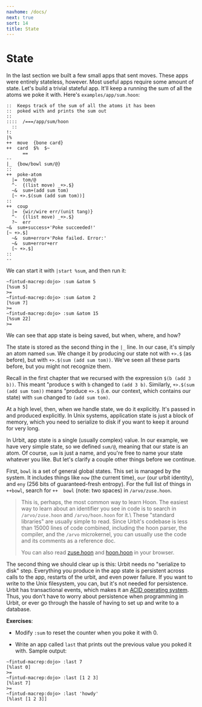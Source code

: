 ```yaml
---
navhome: /docs/
next: true
sort: 14
title: State
---
```


State
=====

In the last section we built a few small apps that sent moves. These apps were
entirely stateless, however. Most useful apps require some amount of state.
Let's build a trivial stateful app. It'll keep a running the sum of all the
atoms we poke it with. Here's `examples/app/sum.hoon`:
    
    ::  Keeps track of the sum of all the atoms it has been 
    ::	poked with and prints the sum out
    ::
    ::::  /===/app/sum/hoon
      ::
    !:
    |%
    ++	move  {bone card}
    ++	card  $%  $~
	      ==
    --
    |_	{bow/bowl sum/@}
    ::
    ++	poke-atom
      |=  tom/@
      ^-  {(list move) _+>.$}
      ~&  sum+(add sum tom)
      [~ +>.$(sum (add sum tom))]
    ::
    ++	coup
      |=  {wir/wire err/(unit tang)}
      ^-  {(list move) _+>.$}
      ?~  err
	~&  sum+success+'Poke succeeded!'
	[~ +>.$]
      ~&  sum+error+'Poke failed. Error:'
      ~&  sum+error+err
      [~ +>.$]
    ::
    --

We can start it with `|start %sum`, and then run it:

    ~fintud-macrep:dojo> :sum &atom 5
    [%sum 5]
    >=
    ~fintud-macrep:dojo> :sum &atom 2
    [%sum 7]
    >=
    ~fintud-macrep:dojo> :sum &atom 15
    [%sum 22]
    >=

We can see that app state is being saved, but when, where, and how?

The state is stored as the second thing in the `|_` line. In our case, it's
simply an atom named `sum`. We change it by producing our state not with
`+>.$` (as before), but with `+>.$(sum (add sum tom))`. We've seen all these
parts before, but you might not recognize them.

Recall in the first chapter that we recursed with the expression
`$(b (add 3 b))`. This meant "produce `$` with `b` changed to `(add 3 b)`.
Similarly, `+>.$(sum (add sum tom))` means "produce `+>.$` (i.e. our
context, which contains our state) with `sum` changed to `(add sum tom)`.

At a high level, then, when we handle state, we do it explicitly. It's passed in
and produced explicitly. In Unix systems, application state is just a block of
memory, which you need to serialize to disk if you want to keep it around for
very long.

In Urbit, app state is a single (usually complex) value. In our example, we have
very simple state, so we defined `sum/@`, meaning that our state is an atom.
Of course, `sum` is just a name, and you're free to name your state whatever
you like. But let's clarify a couple other things before we continue.

First, `bowl` is a set of general global states. This set is managed by the
system. It includes things like `now` (the current time), `our` (our urbit
identity), and `eny` (256 bits of guaranteed-fresh entropy). For the full list
of things in `++bowl`, search for `++  bowl` (note: two spaces) in
`/arvo/zuse.hoon`.

> This is, perhaps, the most common way to learn Hoon. The easiest way to learn
> about an identifier you see in code is to search in `/arvo/zuse.hoon` and
> `/arvo/hoon.hoon` for it.\\ These "standard libraries" are usually simple to
> read. Since Urbit's codebase is less than 15000 lines of code combined,
> including the hoon parser, the compiler, and the `/arvo` microkernel, you can
> usually use the code and its comments as a reference doc.
>
> You can also read
> [zuse.hoon](https://github.com/urbit/arvo/blob/master/arvo/zuse.hoon) and
> [hoon.hoon](https://github.com/urbit/arvo/blob/master/arvo/hoon.hoon) in your
> browser.

The second thing we should clear up is this: Urbit needs no "serialize to disk"
step. Everything you produce in the app state is persistent across calls to the
app, restarts of the urbit, and even power failure. If you want to write to the
Unix filesystem, you can, but it's not needed for persistence. Urbit has
transactional events, which makes it an [ACID operating
system](https://en.wikipedia.org/wiki/ACID). Thus, you don't have to worry about
persistence when programming in Urbit, or ever go through the hassle of having
to set up and write to a database. 

**Exercises**:

-   Modify `:sum` to reset the counter when you poke it with 0.

-   Write an app called `last` that prints out the previous value you poked it with. 
    Sample output:

<!-- -->

    ~fintud-macrep:dojo> :last 7
    [%last 0]
    >=
    ~fintud-macrep:dojo> :last [1 2 3]
    [%last 7]
    >=
    ~fintud-macrep:dojo> :last 'howdy'
    [%last [1 2 3]]
